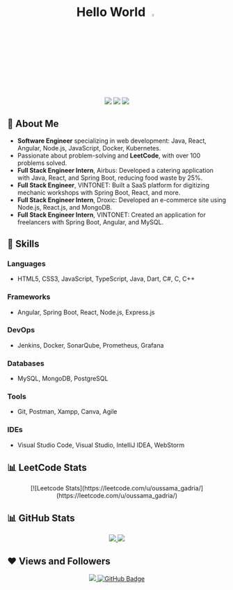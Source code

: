 <div align="center">
  <h1>Hello World <img src="https://raw.githubusercontent.com/MartinHeinz/MartinHeinz/master/wave.gif" width="4%"></h1>
  <br/>
  <a href="https://www.linkedin.com/in/gadria-oussama-728290217/"><img src="https://img.shields.io/badge/LinkedIn-0077B5?style=for-the-badge&logo=linkedin&logoColor=white"/></a>
  <a href="mailto:oussamagadria1@gmail.com"><img src="https://img.shields.io/badge/Gmail-D14836?style=for-the-badge&logo=gmail&logoColor=white"/></a>
  <a href="https://leetcode.com/oussama_gadria/"><img src="https://img.shields.io/badge/LeetCode-LeetCode-brightgreen"/></a>
</div>

## 🔹 About Me
- **Software Engineer** specializing in web development: Java, React, Angular, Node.js, JavaScript, Docker, Kubernetes.
- Passionate about problem-solving and **LeetCode**, with over 100 problems solved.
- **Full Stack Engineer Intern**, Airbus: Developed a catering application with Java, React, and Spring Boot, reducing food waste by 25%.
- **Full Stack Engineer**, VINTONET: Built a SaaS platform for digitizing mechanic workshops with Spring Boot, React, and more.
- **Full Stack Engineer Intern**, Droxic: Developed an e-commerce site using Node.js, React.js, and MongoDB.
- **Full Stack Engineer Intern**, VINTONET: Created an application for freelancers with Spring Boot, Angular, and MySQL.

## 🚀 Skills
### Languages
- HTML5, CSS3, JavaScript, TypeScript, Java, Dart, C#, C, C++

### Frameworks
- Angular, Spring Boot, React, Node.js, Express.js

### DevOps
- Jenkins, Docker, SonarQube, Prometheus, Grafana

### Databases
- MySQL, MongoDB, PostgreSQL

### Tools
- Git, Postman, Xampp, Canva, Agile

### IDEs
- Visual Studio Code, Visual Studio, IntelliJ IDEA, WebStorm

## 📊 LeetCode Stats

<p align="center">
  [![Leetcode Stats](https://leetcode.com/u/oussama_gadria/](https://leetcode.com/u/oussama_gadria/)
</p>

## 📊 GitHub Stats 
<p align="center">
  <a href="https://github.com/oussama-gadria">
    <img src="https://github-readme-stats.vercel.app/api?username=oussama-gadria&show_icons=true&count_private=true&theme=react&hide_border=true&bg_color=0D1117" />
  </a>
  <a href="https://github.com/oussama-gadria">
    <img src="https://github-readme-stats.vercel.app/api/top-langs/?username=oussama-gadria&langs_count=8&layout=compact&theme=react&hide_border=true&bg_color=0D1117" />
  </a>
</p>

## ❤ Views and Followers
<p align="center">
  <a href="https://github.com/oussama-gadria">
    <img src="https://komarev.com/ghpvc/?username=oussama-gadria" />
  </a>
  <a href="https://github.com/oussama-gadria?tab=followers">
    <img src="https://img.shields.io/github/followers/oussama-gadria?label=Followers&style=social" alt="GitHub Badge" />
  </a>
</p>

